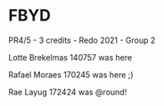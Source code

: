 # FBYD
PR4/5 - 3 credits - Redo 2021 - Group 2

Lotte Brekelmas 140757 was here

Rafael Moraes 170245 was here ;)


Rae Layug 172424 was @round!
